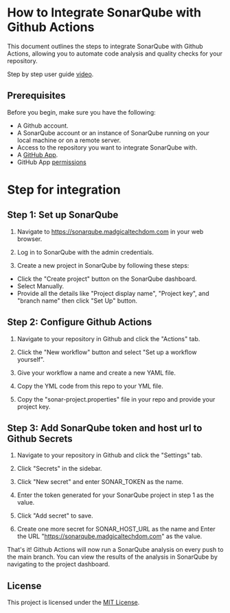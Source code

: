 # How to Integrate SonarQube with Github Actions  

This document outlines the steps to integrate SonarQube with Github Actions, allowing you to automate code analysis and quality checks for your repository.

Step by step user guide [video](https://drive.google.com/file/d/1S7olin2qi3teOROwdB4oWxwMQB8EyAJx/view?usp=sharing).

## Prerequisites

Before you begin, make sure you have the following:

  - A Github account.
  - A SonarQube account or an instance of SonarQube running on your local machine or on a remote server.
  - Access to the repository you want to integrate SonarQube with.
  - A [GitHub App](https://docs.github.com/en/apps/creating-github-apps/creating-github-apps/creating-a-github-app).
  - GitHub App [permissions](https://docs.sonarqube.org/latest/devops-platform-integration/github-integration/#:~:text=Grant%20access%20for%20the%20following%C2%A0Repository%20permissions%3A%C2%A0)
  
# Step for integration

## Step 1: Set up SonarQube

1. Navigate to https://sonarqube.madgicaltechdom.com in your web browser.

2. Log in to SonarQube with the admin credentials.

3. Create a new project in SonarQube by following these steps:

  - Click the "Create project" button on the SonarQube dashboard.
  - Select Manually.
  - Provide all the details like "Project display name", "Project key", and "branch name" then click "Set Up" button.
  
## Step 2: Configure Github Actions

1. Navigate to your repository in Github and click the "Actions" tab.

2. Click the "New workflow" button and select "Set up a workflow yourself".

3. Give your workflow a name and create a new YAML file.

4. Copy the YML code from this repo to your YML file.

5. Copy the "sonar-project.properties" file in your repo and provide your project key.

## Step 3: Add SonarQube token and host url to Github Secrets

1. Navigate to your repository in Github and click the "Settings" tab.

2. Click "Secrets" in the sidebar.

3. Click "New secret" and enter SONAR_TOKEN as the name.

4. Enter the token generated for your SonarQube project in step 1 as the value.

5. Click "Add secret" to save. 

6. Create one more secret for SONAR_HOST_URL as the name and Enter the URL "https://sonarqube.madgicaltechdom.com" as the value.

That's it! Github Actions will now run a SonarQube analysis on every push to the main branch. You can view the results of the analysis in SonarQube by navigating to the project dashboard.
  
## License

This project is licensed under the [MIT License](LICENSE).
